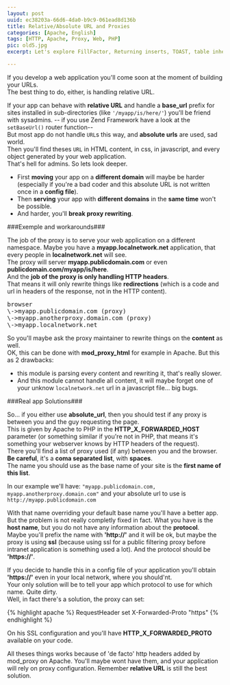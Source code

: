 ```yaml
---
layout: post
uuid: ec38203a-66d6-4da0-b9c9-061ead8d136b
title: Relative/Absolute URL and Proxies
categories: [Apache, English]
tags: [HTTP, Apache, Proxy, Web, PHP]
pic: old5.jpg
excerpt: Let's explore FillFactor, Returning inserts, TOAST, table inheritance, table partitionning and Notify/listen features. 

---
```


If you develop a web application you'll come soon at the moment of building your URLs.  
The best thing to do, either, is handling relative URL.  

If your app can behave with **relative URL** and handle a **base_url** prefix for sites installed in sub-directories
(like `'/myapp/is/here/'`) you'll be friend with sysadmins. -- if you use Zend Framework have a look at the `setBaseUrl()` router function--  
But most app do not handle `URL`s this way, and **absolute urls** are used, sad world.  
Then you'll find theses `URL` in HTML content, in css, in javascript, and every object generated by your web application.  
 That's hell for admins. So lets look deeper.

 * First **moving** your app on a **different domain** will maybe be harder
(especially if you're a bad coder and this absolute URL is not written once in a **config file**).
 * Then **serving** your app with **different domains** in the **same time** won't be possible.
 * And harder, you'll **break proxy rewriting**.

###Exemple and workarounds###

The job of the proxy is to serve your web application on a different namespace.
Maybe you have a **myapp.localnetwork.net** application, that every people in **localnetwork.net** will see.  
The proxy will server **myapp.publicdomain.com** or even **publicdomain.com/myapp/is/here**.  
And the **job of the proxy is only handling HTTP headers**.   
That means it will only rewrite things like **redirections** (which is a code and url in headers of the response, not in the HTTP content).

<pre>
browser
\->myapp.publicdomain.com (proxy)
\->myapp.anotherproxy.domain.com (proxy)
\->myapp.localnetwork.net
</pre>

So you'll maybe ask the proxy maintainer to rewrite things on the **content** as well.  
OK, this can be done with **mod_proxy_html** for example in Apache.
But this as 2 drawbacks: 
 * this module is parsing every content and rewriting it, that's really slower.
 * And this module cannot handle all content, it will maybe forget one of your unknow `localnetwork.net` url in a javascript file... big bugs.

###Real app Solutions###

So... if you either use **absolute_url**, then you should test if any proxy is between you
and the guy requesting the page.  
This is given by Apache to PHP in the **HTTP_X_FORWARDED_HOST** parameter (or something similar
if you're not in PHP, that means it's something your webserver knows by HTTP headers of the request).  
There you'll find a list of proxy used (if any) between you and the browser. **Be careful**, it's a **coma separated list**, with **spaces**.  
The name you should use as the base name of your site is the **first name of this list**.

In our example we'll have: `"myapp.publicdomain.com, myapp.anotherproxy.domain.com"` and your absolute url to use is `http://myapp.publicdomain.com`

With that name overriding your default base name you'll have a better app.
But the problem is not really completly fixed in fact. What you have is the **host name**,
but you do not have any information about the **protocol**.  
Maybe you'll prefix the name with **'http://'** and it will be ok,
but maybe the proxy is using **ssl**
(because using ssl for a public filtering proxy before intranet
application is something used a lot). And the protocol should be **'https://'**.

If you decide to handle this in a config file of your application you'll obtain **'https://'** even in your local network,
where you should'nt.   
Your only solution will be to tell your app which protocol to use for which name. Quite dirty.  
Well, in fact there's a solution, the proxy can set:

{% highlight apache %}
RequestHeader set X-Forwarded-Proto "https"
{% endhighlight %}

On his SSL configuration and you'll have **HTTP_X_FORWARDED_PROTO** available on your code.

All theses things works because of 'de facto' http headers added by mod_proxy on Apache.
You'll maybe wont have them, and your application will rely on proxy configuration. Remember **relative URL** is still the best solution.

